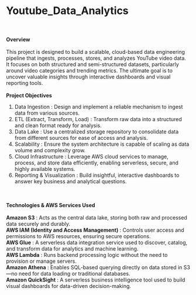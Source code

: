 # Youtube_Data_Analytics <br><br>

<b>Overview</b>
<br><br>
This project is designed to build a scalable, cloud-based data engineering pipeline that ingests, processes, stores, and analyzes YouTube video data. It focuses on both structured and semi-structured datasets, particularly around video categories and trending metrics. The ultimate goal is to uncover valuable insights through interactive dashboards and visual reporting tools.
<br><br>
<b>Project Objectives</b><br>
1. Data Ingestion : Design and implement a reliable mechanism to ingest data from various sources.<br>
2. ETL (Extract, Transform, Load) : Transform raw data into a structured and clean format ready for analysis.<br>
3. Data Lake : Use a centralized storage repository to consolidate data from different sources for ease of access and analysis.<br>
4. Scalability : Ensure the system architecture is capable of scaling as data volume and complexity grow.<br>
5. Cloud Infrastructure : Leverage AWS cloud services to manage, process, and store data efficiently, enabling serverless, secure, and highly available systems.<br>
6. Reporting & Visualization : Build insightful, interactive dashboards to answer key business and analytical questions.<br>

<br><br>
<b>Technologies & AWS Services Used</b><br><br>
<b>Amazon S3</b> : Acts as the central data lake, storing both raw and processed data securely and durably.<br>
<b>AWS IAM (Identity and Access Management)</b> : Controls user access and permissions to AWS resources, ensuring secure operations.<br>
<b>AWS Glue</b> : A serverless data integration service used to discover, catalog, and transform data for analytics and machine learning.<br>
<b>AWS Lambda</b> : Runs backend processing logic without the need to provision or manage servers.<br>
<b>Amazon Athena</b> : Enables SQL-based querying directly on data stored in S3—no need for data loading or traditional databases.<br>
<b>Amazon QuickSight</b> : A serverless business intelligence tool used to build visual dashboards for data-driven decision-making.<br>
